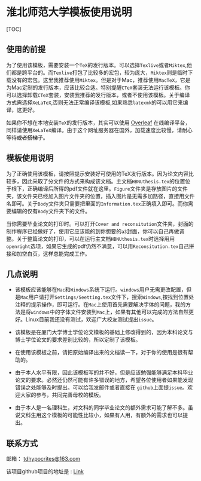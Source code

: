 

# 淮北师范大学模板使用说明

[TOC]


## 使用的前提

为了使用该模板，需要安装一个`TeX`的发行版本。可以选择`Texlive`或者`Miktex`,他们都是跨平台的。而`Texlive`打包了比较多的宏包，较为庞大，`Miktex`则是临时下载没有的宏包。这里我推荐使用`Miktex`。但是对于Mac，推荐使用`MacTeX`，它是为Mac定制的发行版本，应该比较合适。特别提醒`CTeX`套装无法运行该模板。你可以选择卸载`CTeX`套装，安装我推荐的发行版本，或者不使用该模板。关于编译方式需选择`XeLaTeX`,否则无法正常编译该模板,如果熟悉`latexmk`的可以用它来编译，这更好。

如果你不想在本地安装`TeX`的发行版本，其实可以使用 [Overleaf](https://www.overleaf.com) 在线编译平台，同样请使用`XeLaTeX`编译。由于这个网址服务器在国外，加载速度比较慢，请耐心等待~~或者搭梯子~~。
## 模板使用说明

为了正确使用该模板，请按照提示安装好可使用的TeX发行版本。因为论文内容比较多，因此采取了分文件的方式来构成该文档。主文档`HBNUthesis.tex`的位置位于根下，正确编译后所得的pdf文件就在这里。`Figure`文件夹是存放图片的文件夹，该文件夹已经加入图片文件夹的位置，插入图片是无需多加路径，直接用文件名即可。关于`Body`文件夹只需要把里面的`Information.tex`正确填入即可。而你需要编辑的仅有`Body`文件夹下的文件。

当你需要毕业论文的打印时。可以打开`Cover and reconsitution`文件夹，封面的制作程序已经做好了，使用它应该能的到你想要的`a3`封面，你可以自己再做调整。关于整篇论文的打印，可以在运行主文档`HBNUthesis.tex`时选择用用`openright`选项，如果它生成的pdf仍然不满意，可以用`Reconsitution.tex`自己拼接和加空白页，这样总能完成工作。


## 几点说明

- 该模板应该能够在`Mac`和`Windows`系统下运行。`windows`用户无需更改配置，但是`Mac`用户请打开`Settings/Seetting.tex`文件下，搜索`Windows`,按找到位置处注释的提示操作，即可运行。在`Mac`上使用首先需要解决字体的问题，我的方法是将`windows`中的字体文件安装到`Mac`上，如果有其他可以完成的方法自然更好。Linux目前我还没有测试，欢迎广大校友测试提出`issue`。

- 该模板是在厦门大学博士学位论文模板的基础上修改得到的，因为本科论文与博士学位论文的要求差别比较的，所以定制了该模板。

-  在使用该模板之前，请把原始编译出来的文档读一下，对于你的使用是很有帮助的。

- 由于本人水平有限，因此该模板写的并不好，但是应该勉强能够满足本科毕业论文的要求。必然还仍然可能有许多错误的地方，希望各位使用者如果能发现错误之处能够及时提出。可以给我发邮件或者直接在 `github`上面提`issue`。欢迎大家的参与，共同完善母校的模板。

- 由于本人是一名理科生，对文科的同学毕业论文的额外需求可能了解不多。虽说文科生用这个模板的可能性比较小，如果有人用，有额外的需求也可以提出。

## 联系方式

邮箱： [tdhypocrites@163.com](mailto:tdhypocrites@163.com)

该项目github项目的地址是 : [Link](https://github.com/TDHypocrites/HBNU-Undergraduate-thesis-template)
